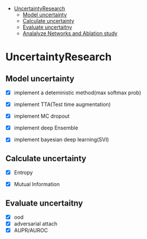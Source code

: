 <!-- TOC -->

- [UncertaintyResearch](#uncertaintyresearch)
  - [Model uncertainty](#model-uncertainty)
  - [Calculate uncertainty](#calculate-uncertainty)
  - [Evaluate uncertaitny](#evaluate-uncertaitny)
  - [Analalyze Networks and Ablation study](#analalyze-networks-and-ablation-study)

<!-- /TOC -->
# UncertaintyResearch 

## Model uncertainty

- [x] implement a deteministic method(max softmax prob)
- [x] implement TTA(Test time augmentation) 
- [x] implement MC dropout
- [x] implement deep Ensemble 
- [x] implement bayesian deep learning(SVI)



## Calculate uncertainty
- [x] Entropy
- [x] Mutual Information
  

## Evaluate uncertaitny
- [x] ood
- [x] adversarial attach 
- [x] AUPR/AUROC